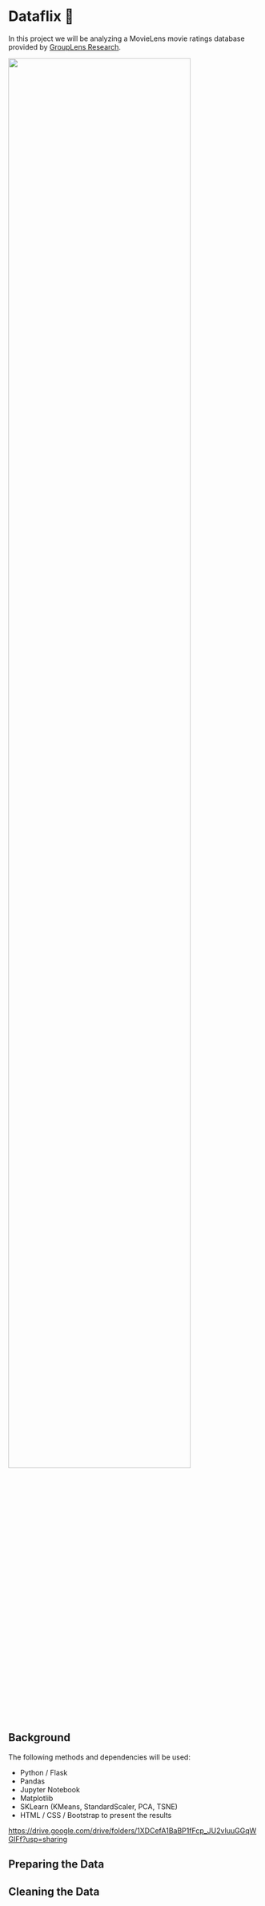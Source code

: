 # Dataflix :movie_camera:

In this project we will be analyzing a MovieLens movie ratings database provided by [GroupLens Research](https://grouplens.org/datasets/movielens/).

<img src="https://bigpicturefilmclub.com/wp-content/uploads/2020/05/hinh-mo-bai_chong-dich-corona_elle-man_0320.jpg" width="85%">

## Background

The following methods and dependencies will be used:

* Python / Flask
* Pandas
* Jupyter Notebook
* Matplotlib
* SKLearn (KMeans, StandardScaler, PCA, TSNE)
* HTML / CSS / Bootstrap to present the results

https://drive.google.com/drive/folders/1XDCefA1BaBP1fFcp_JU2vIuuGGqWGIFf?usp=sharing


## Preparing the Data

## Cleaning the Data

